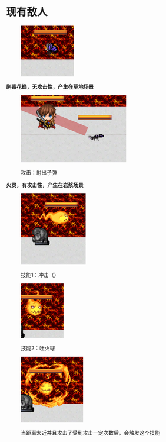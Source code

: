 # 现有敌人

<figure><img src="../.gitbook/assets/image (1).png" alt=""><figcaption></figcaption></figure>

**剧毒花蝶，无攻击性，产生在草地场景**

<figure><img src="../.gitbook/assets/image (2).png" alt=""><figcaption><p>攻击：射出子弹</p></figcaption></figure>

**火灵，有攻击性，产生在岩浆场景**

<figure><img src="../.gitbook/assets/image (3).png" alt=""><figcaption><p>技能1：冲击（）</p></figcaption></figure>

<figure><img src="../.gitbook/assets/image (4).png" alt=""><figcaption><p>技能2：吐火球</p></figcaption></figure>

<figure><img src="../.gitbook/assets/image (5).png" alt=""><figcaption><p>当距离太近并且攻击了受到攻击一定次数后，会触发这个技能</p></figcaption></figure>

